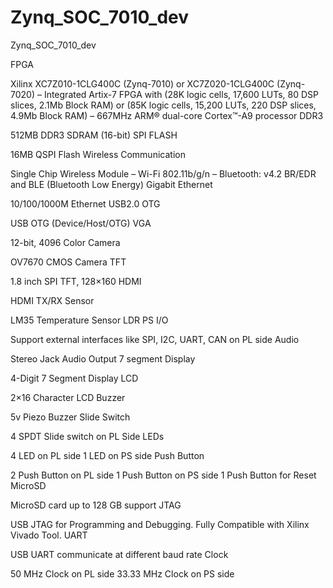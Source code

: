 # Zynq_SOC_7010_dev
Zynq_SOC_7010_dev


FPGA 	

Xilinx XC7Z010-1CLG400C (Zynq-7010) or XC7Z020-1CLG400C (Zynq-7020)
– Integrated Artix-7 FPGA with (28K logic cells, 17,600 LUTs, 80 DSP slices, 2.1Mb Block RAM) or (85K logic cells, 15,200 LUTs, 220 DSP slices, 4.9Mb Block RAM)
– 667MHz ARM® dual-core Cortex™-A9 processor
DDR3 	

512MB DDR3 SDRAM (16-bit)
SPI FLASH 	

16MB QSPI Flash
Wireless Communication 	

Single Chip Wireless Module
– Wi-Fi 802.11b/g/n
– Bluetooth: v4.2 BR/EDR and BLE (Bluetooth Low Energy)
Gigabit Ethernet 	

10/100/1000M Ethernet
USB2.0 OTG 	

USB OTG (Device/Host/OTG)
VGA 	

12-bit, 4096 Color
Camera 	

OV7670 CMOS Camera
TFT 	

1.8 inch SPI TFT, 128×160
HDMI 	

HDMI TX/RX
Sensor 	

LM35 Temperature Sensor
LDR
PS I/O 	

Support external interfaces like SPI, I2C, UART, CAN on PL side
Audio 	

Stereo Jack Audio Output
7 segment Display 	

4-Digit 7 Segment Display
LCD 	

2×16 Character LCD
Buzzer 	

5v Piezo Buzzer
Slide Switch 	

4 SPDT Slide switch on PL Side
LEDs 	

4 LED on PL side
1 LED on PS side
Push Button 	

2 Push Button on PL side
1 Push Button on PS side
1 Push Button for Reset
MicroSD 	

MicroSD card up to 128 GB support
JTAG 	

USB JTAG for Programming and Debugging. Fully Compatible with Xilinx Vivado Tool.
UART 	

USB UART communicate at different baud rate
Clock 	

50 MHz Clock on PL side
33.33 MHz Clock on PS side
